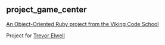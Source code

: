 ## project_game_center

[An Object-Oriented Ruby project from the Viking Code School](http://www.vikingcodeschool.com)

Project for [Trevor Elwell](http://trevorelwell.me)